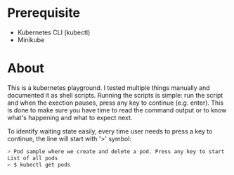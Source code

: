 # Prerequisite

- Kubernetes CLI (kubectl)
- Minikube

# About

This is a kubernetes playground. I tested multiple things manually and documented it as shell scripts. Running the scripts
is simple: run the script and when the exection pauses, press any key to continue (e.g. enter). This is done to make sure you
have time to read the command output or to know what's happening and what to expect next.

To identify waiting state easily, every time user needs to press a key to continue, the line will start with '>' symbol:

```bash
> Pod sample where we create and delete a pod. Press any key to start
List of all pods
> $ kubectl get pods
```
